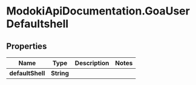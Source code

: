 # ModokiApiDocumentation.GoaUserDefaultshell

## Properties
Name | Type | Description | Notes
------------ | ------------- | ------------- | -------------
**defaultShell** | **String** |  | 


